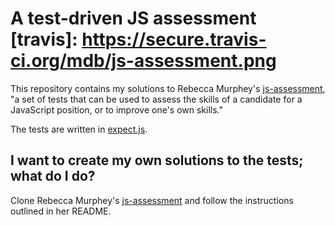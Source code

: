 # A test-driven JS assessment [travis]: https://secure.travis-ci.org/mdb/js-assessment.png

This repository contains my solutions to Rebecca Murphey's
[js-assessment](https://github.com/rmurphey/js-assessment), "a set
of tests that can be used to assess the skills of a candidate for a
JavaScript position, or to improve one's own skills."

The tests are written in [expect.js](https://github.com/LearnBoost/expect.js).

## I want to create my own solutions to the tests; what do I do?
Clone Rebecca Murphey's [js-assessment](https://github.com/rmurphey/js-assessment)
and follow the instructions outlined in her README.
